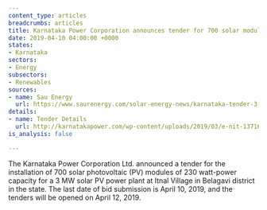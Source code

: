 ```yaml
---
content_type: articles
breadcrumbs: articles
title: Karnataka Power Corporation announces tender for 700 solar modules
date: 2019-04-10 04:00:00 +0000
states:
- Karnataka
sectors:
- Energy
subsectors:
- Renewables
sources:
- name: Sau Energy
  url: https://www.saurenergy.com/solar-energy-news/karnataka-tender-3-mw-solar-plant
details:
- name: Tender Details
  url: http://karnatakapower.com/wp-content/uploads/2019/03/e-nit-13716.pdf?x86893
is_analysis: false

---
```

The Karnataka Power Corporation Ltd. announced a tender for the installation of 700 solar photovoltaic (PV) modules of 230 watt-power capacity for a 3 MW solar PV power plant at Itnal Village in Belagavi district in the state. The last date of bid submission is April 10, 2019, and the tenders will be opened on April 12, 2019.